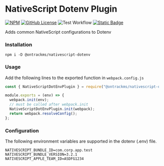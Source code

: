 # NativeScript Dotenv Plugin
[![NPM](https://img.shields.io/npm/v/%40ontrackms%2Fnativescript-dotenv)][0]
[![GitHub License](https://img.shields.io/github/license/ontrackms/nativescript-dotenv)][1]
![Test Workflow](https://github.com/ontrackms/nativescript-dotenv/actions/workflows/test.yml/badge.svg)
[![Static Badge](https://img.shields.io/badge/Ontrack-The_Smarter_Works_Management_Solution-B1BF21)][2]

Adds common NativeScript configurations to Dotenv

### Installation

`npm i -D @ontrackms/nativescript-dotenv`

### Usage
Add the following lines to the exported function in `webpack.config.js`

```javascript
const { NativeScriptDotEnvPlugin } = require("@ontrackms/nativescript-dotenv");

module.exports = (env) => {
  webpack.init(env);
  // must be called after webpack.init
  NativeScriptDotEnvPlugin.init(webpack);
  return webpack.resolveConfig();
};
```

### Configuration
The following environment variables are supported in the dotenv (.env) file.

[0]: https://www.npmjs.com/package/@ontrackms/nativescript-dotenv
[1]: https://github.com/ontrackms/nativescript-dotenv/blob/main/LICENSE
[2]: https://ontrackms.com

```.env
NATIVESCRIPT_BUNDLE_ID=com.corp.app.test
NATIVESCRIPT_BUNDLE_VERSION=3.2.1
NATIVESCRIPT_APPLE_TEAM_ID=ASDFG1234
```

